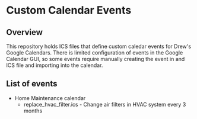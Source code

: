 # Custom Calendar Events

## Overview
This repository holds ICS files that define custom caledar events for Drew's Google Calendars. There is limited configuration of events in the Google Calendar GUI, so some events require manually creating the event in and ICS file and importing into the calendar.

## List of events
* Home Maintenance calendar
    * replace_hvac_filter.ics - Change air filters in HVAC system every 3 months